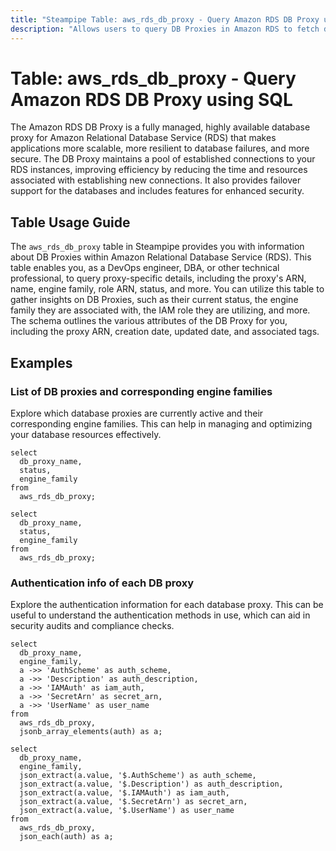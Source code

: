 ```yaml
---
title: "Steampipe Table: aws_rds_db_proxy - Query Amazon RDS DB Proxy using SQL"
description: "Allows users to query DB Proxies in Amazon RDS to fetch detailed information about each proxy, including its ARN, name, engine family, role ARN, status, and more."
---
```


# Table: aws_rds_db_proxy - Query Amazon RDS DB Proxy using SQL

The Amazon RDS DB Proxy is a fully managed, highly available database proxy for Amazon Relational Database Service (RDS) that makes applications more scalable, more resilient to database failures, and more secure. The DB Proxy maintains a pool of established connections to your RDS instances, improving efficiency by reducing the time and resources associated with establishing new connections. It also provides failover support for the databases and includes features for enhanced security.

## Table Usage Guide

The `aws_rds_db_proxy` table in Steampipe provides you with information about DB Proxies within Amazon Relational Database Service (RDS). This table enables you, as a DevOps engineer, DBA, or other technical professional, to query proxy-specific details, including the proxy's ARN, name, engine family, role ARN, status, and more. You can utilize this table to gather insights on DB Proxies, such as their current status, the engine family they are associated with, the IAM role they are utilizing, and more. The schema outlines the various attributes of the DB Proxy for you, including the proxy ARN, creation date, updated date, and associated tags.

## Examples

### List of DB proxies and corresponding engine families
Explore which database proxies are currently active and their corresponding engine families. This can help in managing and optimizing your database resources effectively.

```sql+postgres
select
  db_proxy_name,
  status,
  engine_family
from
  aws_rds_db_proxy;
```

```sql+sqlite
select
  db_proxy_name,
  status,
  engine_family
from
  aws_rds_db_proxy;
```

### Authentication info of each DB proxy
Explore the authentication information for each database proxy. This can be useful to understand the authentication methods in use, which can aid in security audits and compliance checks.

```sql+postgres
select
  db_proxy_name,
  engine_family,
  a ->> 'AuthScheme' as auth_scheme,
  a ->> 'Description' as auth_description,
  a ->> 'IAMAuth' as iam_auth,
  a ->> 'SecretArn' as secret_arn,
  a ->> 'UserName' as user_name
from
  aws_rds_db_proxy,
  jsonb_array_elements(auth) as a;
```

```sql+sqlite
select
  db_proxy_name,
  engine_family,
  json_extract(a.value, '$.AuthScheme') as auth_scheme,
  json_extract(a.value, '$.Description') as auth_description,
  json_extract(a.value, '$.IAMAuth') as iam_auth,
  json_extract(a.value, '$.SecretArn') as secret_arn,
  json_extract(a.value, '$.UserName') as user_name
from
  aws_rds_db_proxy,
  json_each(auth) as a;
```